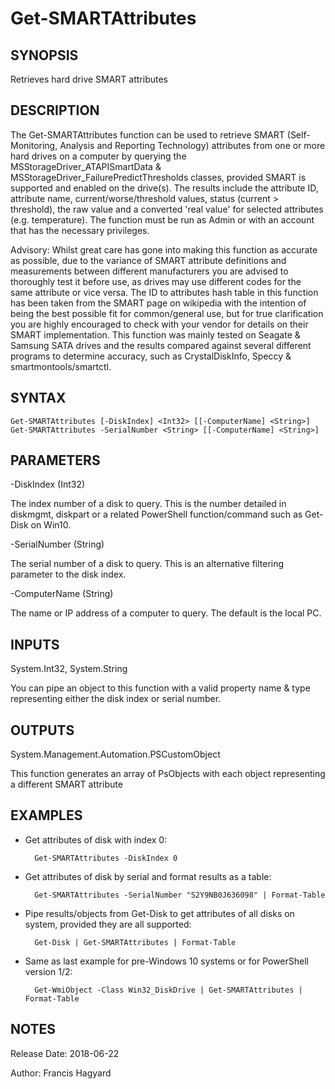 # Get-SMARTAttributes

SYNOPSIS
--------
Retrieves hard drive SMART attributes

DESCRIPTION
-----------
The Get-SMARTAttributes function can be used to retrieve SMART (Self-Monitoring, Analysis
and Reporting Technology) attributes from one or more hard drives on a computer by
querying the MSStorageDriver_ATAPISmartData & MSStorageDriver_FailurePredictThresholds
classes, provided SMART is supported and enabled on the drive(s). The results include the
attribute ID, attribute name, current/worse/threshold values, status (current > threshold),
the raw value and a converted 'real value' for selected attributes (e.g. temperature).
The function must be run as Admin or with an account that has the necessary privileges.

Advisory: Whilst great care has gone into making this function as accurate as possible, 
due to the variance of SMART attribute definitions and measurements between different 
manufacturers you are advised to thoroughly test it before use, as drives may use different 
codes for the same attribute or vice versa. The ID to attributes hash table in this function 
has been taken from the SMART page on wikipedia with the intention of being the best possible 
fit for common/general use, but for true clarification you are highly encouraged to check
with your vendor for details on their SMART implementation. This function was mainly tested
on Seagate & Samsung SATA drives and the results compared against several different programs
to determine accuracy, such as CrystalDiskInfo, Speccy & smartmontools/smartctl.

SYNTAX
------
    Get-SMARTAttributes [-DiskIndex] <Int32> [[-ComputerName] <String>]
    Get-SMARTAttributes -SerialNumber <String> [[-ComputerName] <String>]

PARAMETERS
----------
-DiskIndex (Int32)

The index number of a disk to query. This is the number detailed in diskmgmt,
diskpart or a related PowerShell function/command such as Get-Disk on Win10.

-SerialNumber (String)

The serial number of a disk to query. This is an alternative filtering
parameter to the disk index.

-ComputerName (String)

The name or IP address of a computer to query. The default is the local PC.

INPUTS
------
System.Int32, System.String

You can pipe an object to this function with a valid property name & type
representing either the disk index or serial number.

OUTPUTS
-------
System.Management.Automation.PSCustomObject

This function generates an array of PsObjects with each object
representing a different SMART attribute

EXAMPLES
--------

- Get attributes of disk with index 0:

        Get-SMARTAttributes -DiskIndex 0

- Get attributes of disk by serial and format results as a table:

        Get-SMARTAttributes -SerialNumber "S2Y9NB0J636098" | Format-Table

- Pipe results/objects from Get-Disk to get attributes of all disks on system, provided they are all supported:

        Get-Disk | Get-SMARTAttributes | Format-Table

- Same as last example for pre-Windows 10 systems or for PowerShell version 1/2:

        Get-WmiObject -Class Win32_DiskDrive | Get-SMARTAttributes | Format-Table

NOTES
-----
Release Date: 2018-06-22

Author: Francis Hagyard

